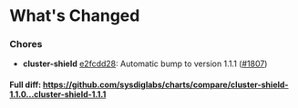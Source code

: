 # What's Changed

### Chores
- **cluster-shield** [e2fcdd28](https://github.com/sysdiglabs/charts/commit/e2fcdd28403a94cb28a31769ea5c51b36ee75ce0): Automatic bump to version 1.1.1 ([#1807](https://github.com/sysdiglabs/charts/issues/1807))
#### Full diff: https://github.com/sysdiglabs/charts/compare/cluster-shield-1.1.0...cluster-shield-1.1.1
